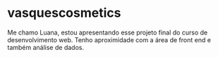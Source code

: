 # vasquescosmetics

Me chamo Luana, estou apresentando esse projeto final do curso de desenvolvimento web. Tenho aproximidade com a área de front end e também análise de dados. 
